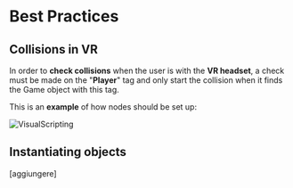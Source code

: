 ﻿---
sidebar_position: 2
---

# Best Practices

## Collisions in VR

In order to **check collisions** when the user is with the **VR headset**, a check must be made on the "**Player**" tag and only start the collision when it finds the Game object with this tag.

This is an **example** of how nodes should be set up:

![VisualScripting](/img/networkvs_17.png)

## Instantiating objects

[aggiungere]
